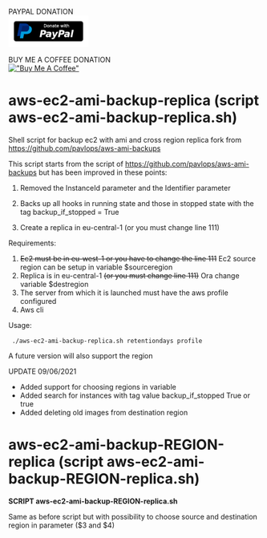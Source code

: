 PAYPAL DONATION  
[![paypal](https://github.com/antoweb/DonateButtons/blob/master/Paypal-160.png?raw=true)](https://www.paypal.me/sistemistaitaliano/2)

BUY ME A COFFEE DONATION  
[!["Buy Me A Coffee"](https://www.buymeacoffee.com/assets/img/custom_images/orange_img.png)](https://buymeacoffee.com/sistemistaita)

# aws-ec2-ami-backup-replica (script aws-ec2-ami-backup-replica.sh)
Shell script for backup ec2 with ami and cross region replica
fork from https://github.com/pavlops/aws-ami-backups

This script starts from the script of https://github.com/pavlops/aws-ami-backups but has been improved in these points:

1) Removed the InstanceId parameter and the Identifier parameter

2) Backs up all hooks in running state and those in stopped state with the tag backup_if_stopped = True

3) Create a replica in eu-central-1 (or you must change line 111)

Requirements:

1) ~~Ec2 must be in eu-west-1 or you have to change the line 111~~ Ec2 source region can be setup in variable $sourceregion
2) Replica is in eu-central-1 ~~(or you must change line 111)~~ Ora change variable $destregion
3) The server from which it is launched must have the aws profile configured
4) Aws cli

Usage:

<pre><code> ./aws-ec2-ami-backup-replica.sh retentiondays profile </code></pre>

  
A future version will also support the region

UPDATE 09/06/2021
- Added support for choosing regions in variable
- Added search for instances with tag value backup_if_stopped True or true
- Added deleting old images from destination region

# aws-ec2-ami-backup-REGION-replica (script aws-ec2-ami-backup-REGION-replica.sh)
**SCRIPT aws-ec2-ami-backup-REGION-replica.sh**

Same as before script but with possibility to choose source and destination region in parameter ($3 and $4)
